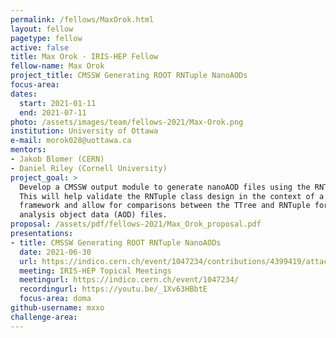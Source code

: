 ```yaml
---
permalink: /fellows/MaxOrok.html
layout: fellow
pagetype: fellow
active: false
title: Max Orok - IRIS-HEP Fellow
fellow-name: Max Orok
project_title: CMSSW Generating ROOT RNTuple NanoAODs
focus-area:
dates:
  start: 2021-01-11
  end: 2021-07-11
photo: /assets/images/team/fellows-2021/Max-Orok.png
institution: University of Ottawa
e-mail: morok028@uottawa.ca
mentors:
- Jakob Blomer (CERN)
- Daniel Riley (Cornell University)
project_goal: >
  Develop a CMSSW output module to generate nanoAOD files using the RNTuple format.
  This will help validate the RNTuple class design in the context of a large experiment
  framework and allow for comparisons between the TTree and RNTuple formats for compact
  analysis object data (AOD) files.
proposal: /assets/pdf/fellows-2021/Max_Orok_proposal.pdf
presentations:
- title: CMSSW Generating ROOT RNTuple NanoAODs
  date: 2021-06-30
  url: https://indico.cern.ch/event/1047234/contributions/4399419/attachments/2272306/3859347/RNTuple%20NanoAOD%20Output%20Module.pdf
  meeting: IRIS-HEP Topical Meetings
  meetingurl: https://indico.cern.ch/event/1047234/
  recordingurl: https://youtu.be/_1Xv63HBbtE
  focus-area: doma
github-username: mxxo
challenge-area:
---
```

